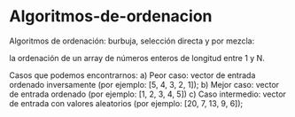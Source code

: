# Algoritmos-de-ordenacion
Algoritmos de ordenación: burbuja, selección directa y por mezcla:

la ordenación de un array de números enteros de longitud entre 1 y N.

Casos que podemos encontrarnos:
a) Peor caso: vector de entrada ordenado inversamente (por ejemplo: [5, 4, 3, 2, 1]);
b) Mejor caso: vector de entrada ordenado (por ejemplo: [1, 2, 3, 4, 5])
c) Caso intermedio: vector de entrada con valores aleatorios (por ejemplo: [20, 7, 13, 9, 6]);
